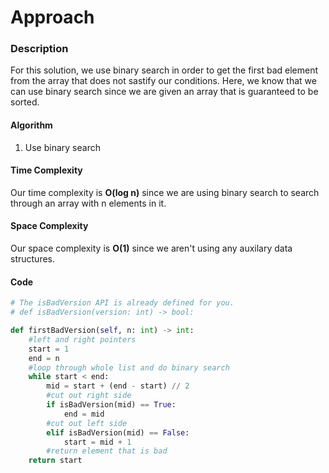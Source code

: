 # Approach
### Description
For this solution, we use binary search in order to get the first bad element from the array that does not sastify our conditions. Here, we know that we can use binary search since we are given an array that is guaranteed to be sorted. 

#### Algorithm
1. Use binary search

#### Time Complexity
Our time complexity is **O(log n)** since we are using binary search to search through an array with n elements in it.

#### Space Complexity
Our space complexity is **O(1)** since we aren't using any auxilary data structures.

#### Code
```python
# The isBadVersion API is already defined for you.
# def isBadVersion(version: int) -> bool:

def firstBadVersion(self, n: int) -> int:
    #left and right pointers
    start = 1
    end = n
    #loop through whole list and do binary search
    while start < end:
        mid = start + (end - start) // 2
        #cut out right side
        if isBadVersion(mid) == True:
            end = mid 
        #cut out left side
        elif isBadVersion(mid) == False:
            start = mid + 1
        #return element that is bad
    return start
```